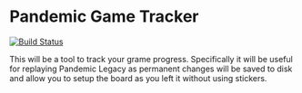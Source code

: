 # Pandemic Game Tracker
[![Build Status](https://travis-ci.org/michaelgwelch/pandemic.svg?branch=master)](https://travis-ci.org/michaelgwelch/pandemic)

This will be a tool to track your grame progress. Specifically it will
be useful for replaying Pandemic Legacy as permanent changes will be
saved to disk and allow you to setup the board as you left it without
using stickers.
